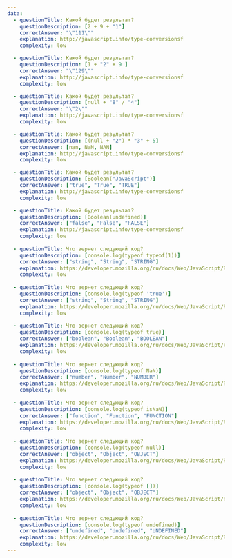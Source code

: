 ```yaml
---
data: 
  - questionTitle: Какой будет результат?
    questionDescription: [2 + 9 + "1"]
    correctAnswer: "\"111\""
    explanation: http://javascript.info/type-conversionsf
    complexity: low 

  - questionTitle: Какой будет результат?
    questionDescription: [1 + "2" + 9 ]
    correctAnswer: "\"129\""
    explanation: http://javascript.info/type-conversionsf
    complexity: low

  - questionTitle: Какой будет результат?
    questionDescription: [null + "8" / "4"]
    correctAnswer: "\"2\""
    explanation: http://javascript.info/type-conversionsf
    complexity: low

  - questionTitle: Какой будет результат?
    questionDescription: [(null + "2") * "3" + 5]
    correctAnswer: [nan, NaN, NAN]
    explanation: http://javascript.info/type-conversionsf
    complexity: low

  - questionTitle: Какой будет результат?
    questionDescription: [Boolean("JavaScript")]
    correctAnswer: ["true", "True", "TRUE"]
    explanation: http://javascript.info/type-conversionsf
    complexity: low

  - questionTitle: Какой будет результат?
    questionDescription: [Boolean(undefined)]
    correctAnswer: ["false", "False", "FALSE"]
    explanation: http://javascript.info/type-conversionsf
    complexity: low
    
  - questionTitle: Что вернет следующий код?
    questionDescription: [console.log(typeof typeof(1))]
    correctAnswer: ["string", "String", "STRING"]
    explanation: https://developer.mozilla.org/ru/docs/Web/JavaScript/Reference/Operators/typeof
    complexity: low
    
  - questionTitle: Что вернет следующий код?
    questionDescription: [console.log(typeof 'true')]
    correctAnswer: ["string", "String", "STRING"]
    explanation: https://developer.mozilla.org/ru/docs/Web/JavaScript/Reference/Operators/typeof
    complexity: low
    
  - questionTitle: Что вернет следующий код?
    questionDescription: [console.log(typeof true)]
    correctAnswer: ["boolean", "Boolean", "BOOLEAN"]
    explanation: https://developer.mozilla.org/ru/docs/Web/JavaScript/Reference/Operators/typeof
    complexity: low
    
  - questionTitle: Что вернет следующий код?
    questionDescription: [console.log(typeof NaN)]
    correctAnswer: ["number", "Number", "NUMBER"]
    explanation: https://developer.mozilla.org/ru/docs/Web/JavaScript/Reference/Operators/typeof
    complexity: low
    
  - questionTitle: Что вернет следующий код?
    questionDescription: [console.log(typeof isNaN)]
    correctAnswer: ["function", "Function", "FUNCTION"]
    explanation: https://developer.mozilla.org/ru/docs/Web/JavaScript/Reference/Operators/typeof
    complexity: low
    
  - questionTitle: Что вернет следующий код?
    questionDescription: [console.log(typeof null)]
    correctAnswer: ["object", "Object", "OBJECT"]
    explanation: https://developer.mozilla.org/ru/docs/Web/JavaScript/Reference/Operators/typeof
    complexity: low
    
  - questionTitle: Что вернет следующий код?
    questionDescription: [console.log(typeof [])]
    correctAnswer: ["object", "Object", "OBJECT"]
    explanation: https://developer.mozilla.org/ru/docs/Web/JavaScript/Reference/Operators/typeof
    complexity: low
    
  - questionTitle: Что вернет следующий код?
    questionDescription: [console.log(typeof undefined)]
    correctAnswer: ["undefined", "Undefined", "UNDEFINED"]
    explanation: https://developer.mozilla.org/ru/docs/Web/JavaScript/Reference/Operators/typeof
    complexity: low    
---
```


